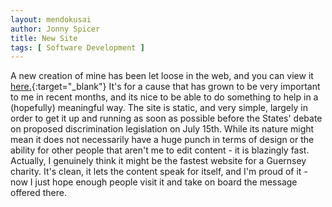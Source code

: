 ```yaml
---
layout: mendokusai
author: Jonny Spicer
title: New Site
tags: [ Software Development ]
---
```

A new creation of mine has been let loose in the web, and you can view it [here.](https://gad.gg/){:target="_blank"} It's for a cause that has grown to be very important to me in
recent months, and its nice to be able to do something to help in a (hopefully) meaningful way. The site is static, and very simple, largely in order to get it up and running as
soon as possible before the States' debate on proposed discrimination legislation on July 15th. While its nature might mean it does not necessarily have a huge punch in terms of
design or the ability for other people that aren't me to edit content - it is blazingly fast. Actually, I genuinely think it might be the fastest website for a Guernsey charity.
It's clean, it lets the content speak for itself, and I'm proud of it - now I just hope enough people visit it and take on board the message offered there.
